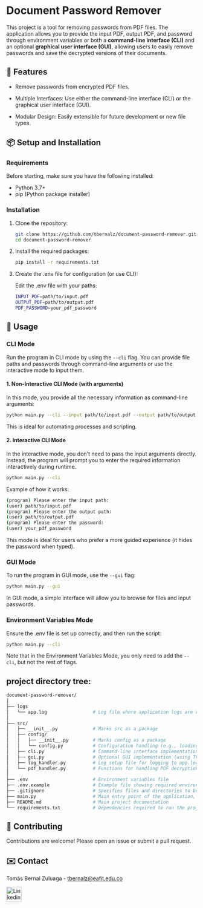 # Document Password Remover

This project is a tool for removing passwords from PDF files. The application allows you to provide the input PDF, output PDF, and password through environment variables or both a **command-line interface (CLI)** and an optional **graphical user interface (GUI)**, allowing users to easily remove passwords and save the decrypted versions of their documents.

## 🚀 Features

- Remove passwords from encrypted PDF files.

- Multiple Interfaces: Use either the command-line interface (CLI) or the graphical user interface (GUI).

- Modular Design: Easily extensible for future development or new file types.

## 📦 Setup and Installation

### Requirements

Before starting, make sure you have the following installed:

- Python 3.7+
- pip (Python package installer)

### Installation

1.  Clone the repository:

    ```bash
    git clone https://github.com/tbernalz/document-password-remover.git
    cd document-password-remover
    ```

1.  Install the required packages:

    ```bash
    pip install -r requirements.txt
    ```

1.  Create the .env file for configuration (or use CLI):

    Edit the .env file with your paths:

    ```bash
    INPUT_PDF=path/to/input.pdf
    OUTPUT_PDF=path/to/output.pdf
    PDF_PASSWORD=your_pdf_password
    ```

## 🚸 Usage

### CLI Mode

Run the program in CLI mode by using the `--cli` flag. You can provide file paths and passwords through command-line arguments or use the interactive mode to input them.

#### **1. Non-Interactive CLI Mode (with arguments)**

In this mode, you provide all the necessary information as command-line arguments:

```bash
python main.py --cli --input path/to/input.pdf --output path/to/output.pdf --password your_pdf_password
```

This is ideal for automating processes and scripting.

#### **2. Interactive CLI Mode**

In the interactive mode, you don't need to pass the input arguments directly. Instead, the program will prompt you to enter the required information interactively during runtime.

```bash
python main.py --cli
```

Example of how it works:

```bash
(program) Please enter the input path:
(user) path/to/input.pdf
(program) Please enter the output path:
(user) path/to/output.pdf
(program) Please enter the password:
(user) your_pdf_password
```

This mode is ideal for users who prefer a more guided experience (it hides the password when typed).

### GUI Mode

To run the program in GUI mode, use the `--gui` flag:

```bash
python main.py --gui
```

In GUI mode, a simple interface will allow you to browse for files and input passwords.

### Environment Variables Mode

Ensure the .env file is set up correctly, and then run the script:

```bash
python main.py --cli
```

Note that in the Environment Variables Mode, you only need to add the `--cli`, but not the rest of flags.

## project directory tree:

```bash
document-password-remover/
│
├── logs
│   └── app.log                 # Log file where application logs are written
│
├── src/
│   ├── __init__.py             # Marks src as a package
│   ├── config/
│   │   ├── __init__.py         # Marks config as a package
│   │   └── config.py           # Configuration handling (e.g., loading .env variables)
│   ├── cli.py                  # Command-line interface implementation
│   ├── gui.py                  # Optional GUI implementation (using Tkinter)
│   ├── log_handler.py          # Log setup file for logging to app.log and console
│   └── pdf_handler.py          # Functions for handling PDF decryption
│
├── .env                        # Environment variables file
├── .env.example                # Example file showing required environment variables
├── .gitignore                  # Specifies files and directories to be ignored by Git
├── main.py                     # Main entry point of the application, orchestrates PDF password removal via CLI or GUI
├── README.md                   # Main project documentation
└── requirements.txt            # Dependencies required to run the project

```

## 🌟 Contributing

Contributions are welcome! Please open an issue or submit a pull request.

## ✉️ Contact

Tomás Bernal Zuluaga - [tbernalz@eafit.edu.co](mailto:tbernalz@eafit.edu.co)

<a href="https://www.linkedin.com/in/tbernalz" target="_blank" rel="noreferrer">
    <img src="https://seeklogo.com/images/L/linkedin-new-2020-logo-E14A5D55ED-seeklogo.com.png" alt="Linkedin" width="40" height="40"/>
</a>
